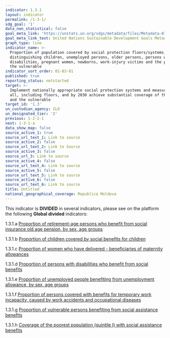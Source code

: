 ```yaml
---
indicator: 1.3.1
layout: indicator
permalink: /1-3-1/
sdg_goal: '1'
data_non_statistical: false
goal_meta_link: 'https://unstats.un.org/sdgs/metadata/files/Metadata-01-03-01a.pdf'
goal_meta_link_text: United Nations Sustainable Development Goals Metadata (pdf 894kB)
graph_type: line
indicator_name: >-
  Proportion of population covered by social protection floors/systems, by sex,
  distinguishing children, unemployed persons, older persons, persons with
  disabilities, pregnant women, newborns, work-injury victims and the poor and
  the vulnerable
indicator_sort_order: 01-03-01
published: true
reporting_status: notstarted
target: >-
  Implement nationally appropriate social protection systems and measures for
  all, including floors, and by 2030 achieve substantial coverage of the poor
  and the vulnerable
target_id: '1.3'
un_custodian_agency: ILO
un_designated_tier: '2'
previous: 1-2-2-1
next: 1-3-1-a
data_show_map: false
source_active_1: true
source_url_text_1: Link to source
source_active_2: false
source_url_text_2: Link to Source
source_active_3: false
source_url_3: Link to source
source_active_4: false
source_url_text_4: Link to source
source_active_5: false
source_url_text_5: Link to source
source_active_6: false
source_url_text_6: Link to source
title: Untitled
national_geographical_coverage: Republica Moldova
---
```

This indicator is **DIVIDED** in several indicators, please see on the platform the following **Global divided** indicators:

1.3.1.a [Proportion of retirement-age persons who benefit from social insurance old age pension, by sex, age groups](https://statisticamd.github.io/open-sdg-site-starter/1-3-1-a)

 
1.3.1.b [Proportion of children covered by social benefits for children](https://statisticamd.github.io/open-sdg-site-starter/1-3-1-b)

 
1.3.1.c [Proportion of women who have delivered - beneficiaries of maternity allowances](https://statisticamd.github.io/open-sdg-site-starter/1-3-1-c)

 
1.3.1.d [Proportion of persons with disabilities who benefit from social benefits](https://statisticamd.github.io/open-sdg-site-starter/1-3-1-d)

 
1.3.1.e [Proportion of unemployed people benefiting from unemployment allowance, by sex, age groups](https://statisticamd.github.io/open-sdg-site-starter/1-3-1-e)

 
1.3.1.f [Proportion of persons covered with benefits for temporary work incapacity, caused by work accidents and occupational diseases](https://statisticamd.github.io/open-sdg-site-starter/1-3-1-f)

 
1.3.1.g [Proportion of vulnerable persons benefiting from social assistance benefits](https://statisticamd.github.io/open-sdg-site-starter/1-3-1-g)

 
1.3.1.h [Coverage of the poorest population (quintile I) with social assistance benefits](https://statisticamd.github.io/open-sdg-site-starter/1-3-1-h)
